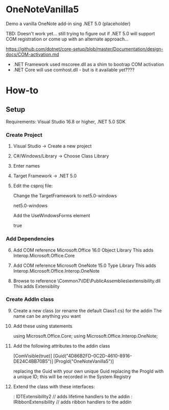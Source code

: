 # OneNoteVanilla5
Demo a vanilla OneNote add-in sing .NET 5.0 (placeholder)

TBD: Doesn't work yet... still trying to figure out if .NET 5.0 will support COM registration
or come up with an alternate approach...

https://github.com/dotnet/core-setup/blob/master/Documentation/design-docs/COM-activation.md

* .NET Framework used mscoree.dll as a shim to bootrap COM activation
* .NET Core will use comhost.dll - but is it available yet????


# How-to

## Setup

Requirements: Visual Studio 16.8 or higher, .NET 5.0 SDK

### Create Project

1. Visual Studio -> Create a new project

2. C#/Windows/Library -> Choose Class Library

3. Enter names

4. Target Framework -> .NET 5.0

5. Edit the csproj file:

   Change the TargetFramework to net5.0-windows

     <TargetFramework>net5.0-windows</TargetFramework>

   Add the UseWindowsForms element

     <UseWindowsForm>true</UseWindowsForms>


### Add Dependencies

6. Add COM reference Microsoft.Office 16.0 Object Library
   This adds Interop.Microsoft.Office.Core

7. Add COM reference Microsoft OneNote 15.0 Type Library
   This adds Interop.Microsoft.Office.Interop.OneNote

8. Browse to reference <VSpath>\Common7\IDE\PublicAssemblies\extensibility.dll
   This adds Extensiblity


### Create AddIn class

9. Create a new class (or rename the default Class1.cs) for the addin
   The name can be anything you want

10. Add these using statements

    using Microsoft.Office.Core;
    using Microsoft.Office.Interop.OneNote;

11. Add the following attributes to the addin class

    [ComVisible(true)]
    [Guid("4D86B2FD-0C2D-4610-8916-DE24C4BB70B5")]
    [ProgId("OneNoteVanilla5")]

    replacing the Guid with your own unique Guid
    replacing the ProgId with a unique ID; this will be recorded in the System Registry

12. Extend the class with these interfaces:

    : IDTExtensibility2     // adds lifetime handlers to the addin
    : IRibbonExtensibility  // adds ribbon handlers to the addin
